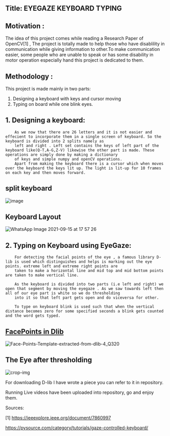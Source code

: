 

## Title: EYEGAZE KEYBOARD TYPING

## Motivation : 
The idea of this project comes while reading a Research Paper of OpenCV[1] , The project is totally made to help those who have disablility in communication while 
giving information to other.To make communication easier, some people who are unable to speak or has some disability in motor operation especially hand this project
is dedicated to them.

## Methodology :
This project is made mainly in two parts:
  1. Designing a keyboard with keys and cursor moving
  2. Typing on board while one blink eyes.

  ## 1. Designing a keyboard:
        As we now that there are 26 letters and it is not easier and effecient to incorporate them in a single screen of keyboard. So the keyboard is divided into 2 splits namely as 
        left and right . Left set contains the keys of left part of the keyboard like(Q-T,A-G,Z-V) likewise the other part is made. These operations are simply done by making a dictionary
        of keys and simple numpy and openCV operations.
        Apart from making the keyboard there is a cursor which when moves over the keyboard the keys lit up. The light is lit-up for 10 frames on each key and then moves forward.

## split keyboard

![image](https://user-images.githubusercontent.com/49505029/133433588-bae1860c-03e0-4528-8c46-bc8717b3be3c.png)


##  Keyboard Layout
![WhatsApp Image 2021-09-15 at 17 57 26](https://user-images.githubusercontent.com/49505029/133433319-9c4358a1-a5b3-4151-9b13-d7e4a46e64fa.jpeg)

        
  ## 2. Typing on Keyboard using EyeGaze:
        For detecting the facial points of the eye , a famous library D-lib is used which distinguishes and helps is marking out the eye points. extreme left and extreme right points are
        taken to make a horizontal line and mid top and mid bottom points are taken to make vertical line.
        
        As the keyboard is divided into two parts (i.e left and right) we open that segment by moving the eyegaze . As we saw towards left then all of our eye part is white so we do thresholding
        into it so that left part gets open and do viceversa for other.
        
        To type on keyboard blink is used such that when the vertical distance becomes zero for some specified seconds a blink gets counted and the word gets typed.


  ## <u>FacePoints in Dlib</u>
![Face-Points-Template-extracted-from-dlib-4_Q320](https://user-images.githubusercontent.com/49505029/133432432-412218f6-8c56-4b84-bedf-7f5a441e2d41.jpg)


## The Eye after thresholding
![crop-img](https://user-images.githubusercontent.com/49505029/133432168-2b431d3b-c06e-4dce-87f5-11d4df8a2471.jpeg)





        
For downloading D-lib I have wrote a piece you can refer to it in repository.

Running Live videos have been uploaded into repository, go and  enjoy them.

        
        
 Sources:       

[1] https://ieeexplore.ieee.org/document/7860997

https://pysource.com/category/tutorials/gaze-controlled-keyboard/
